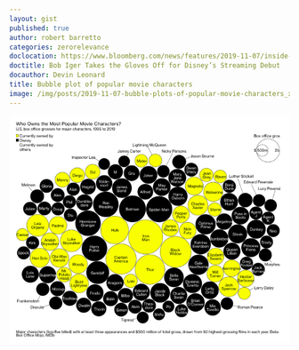 ```yaml
---
layout: gist
published: true
author: robert barretto
categories: zerorelevance
doclocation: https://www.bloomberg.com/news/features/2019-11-07/inside-disney-bob-iger-on-star-wars-pixar-and-more
doctitle: Bob Iger Takes the Gloves Off for Disney’s Streaming Debut
docauthor: Devin Leonard
title: Bubble plot of popular movie characters
image: /img/posts/2019-11-07-bubble-plots-of-popular-movie-characters_x2jdgp.png
---
```

![Bubble plot](/img/posts/2019-11-07-bubble-plots-of-popular-movie-characters_x2jdgp.png)